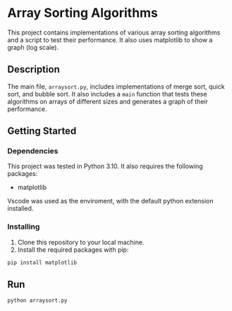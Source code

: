 # Array Sorting Algorithms

This project contains implementations of various array sorting algorithms and a script to test their performance.
It also uses matplotlib to show a graph (log scale).

## Description

The main file, `arraysort.py`, includes implementations of merge sort, quick sort, and bubble sort. It also includes a `main` function that tests these algorithms on arrays of different sizes and generates a graph of their performance.

## Getting Started

### Dependencies

This project was tested in Python 3.10. It also requires the following packages:

- matplotlib

Vscode was used as the enviroment, with the default python extension installed.

### Installing

1. Clone this repository to your local machine.
2. Install the required packages with pip:

```bash
pip install matplotlib
```

## Run
```bash
python arraysort.py
```
